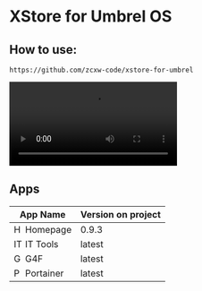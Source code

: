 # XStore for Umbrel OS

## How to use:

```text
https://github.com/zcxw-code/xstore-for-umbrel
```

<video controls src="https://user-images.githubusercontent.com/10330103/197889452-e5cd7e96-3233-4a09-b475-94b754adc7a3.mp4" title="Title"></video>

## Apps

| App Name                                                                                                                            | Version on project |
| ----------------------------------------------------------------------------------------------------------------------------------- | ------------------ |
| <img alt="Homepage" src="https://github.com/zcxw-code/xstore-for-umbrel-assets/raw/main/icons/homepage.svg" width="16"> Homepage    | 0.9.3              |
| <img alt="IT Tools" src="https://github.com/zcxw-code/xstore-for-umbrel-assets/raw/main/icons/it-tools.svg" width="16"> IT Tools    | latest            |
| <img alt="G4F" src="https://github.com/zcxw-code/xstore-for-umbrel-assets/raw/main/icons/g4f.svg" width="16"> G4F                   | latest            |
| <img alt="Portainer" src="https://github.com/zcxw-code/xstore-for-umbrel-assets/raw/main/icons/portainer.svg" width="16"> Portainer | latest            |
